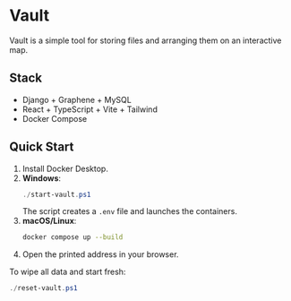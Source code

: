# Vault

Vault is a simple tool for storing files and arranging them on an interactive map.

## Stack

- Django + Graphene + MySQL
- React + TypeScript + Vite + Tailwind
- Docker Compose

## Quick Start

1. Install Docker Desktop.
2. **Windows**:
   ```powershell
   ./start-vault.ps1
   ```
   The script creates a `.env` file and launches the containers.
3. **macOS/Linux**:
   ```bash
   docker compose up --build
   ```
4. Open the printed address in your browser.

To wipe all data and start fresh:
```powershell
./reset-vault.ps1
```
